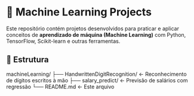 # 🧠 Machine Learning Projects

Este repositório contém projetos desenvolvidos para praticar e aplicar conceitos de **aprendizado de máquina (Machine Learning)** com Python, TensorFlow, Scikit-learn e outras ferramentas.


## 📁 Estrutura

machineLearning/
├── HandwrittenDigitRecognition/ ← Reconhecimento de dígitos escritos à mão
├── salary_predict/ ← Previsão de salários com regressão
└── README.md ← Este arquivo
